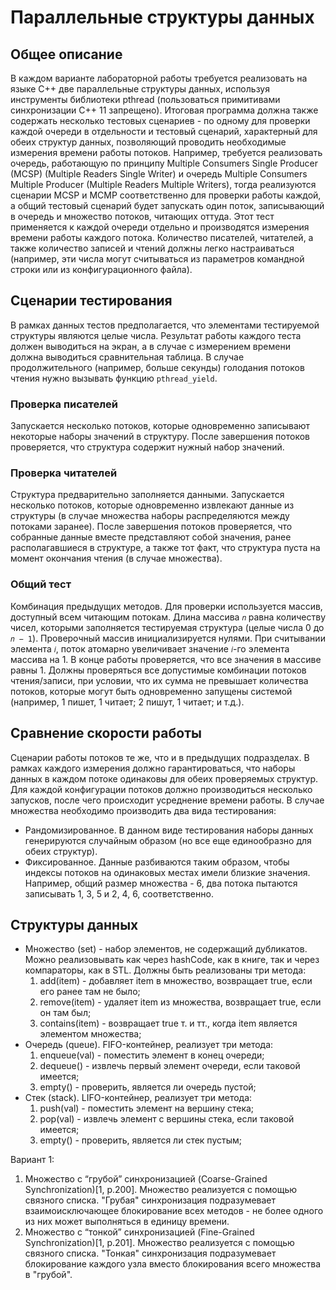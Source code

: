 # Параллельные структуры данных
## Общее описание
В каждом варианте лабораторной работы требуется реализовать на языке C++ две параллельные структуры данных, используя 
инструменты библиотеки pthread (пользоваться примитивами синхронизации С++ 11 запрещено). Итоговая программа должна 
также содержать несколько тестовых сценариев - по одному для проверки каждой очереди в отдельности и тестовый сценарий, 
характерный для обеих структур данных, позволяющий проводить необходимые измерения времени работы потоков. Например, 
требуется реализовать очередь, работающую по принципу Multiple Consumers Single Producer (MCSP) (Multiple Readers Single 
Writer) и очередь Multiple Consumers Multiple Producer (Multiple Readers Multiple Writers), тогда реализуются сценарии 
MCSP и MCMP соответственно для проверки работы каждой, а общий тестовый сценарий будет запускать один поток, 
записывающий в очередь и множество потоков, читающих оттуда. Этот тест применяется к каждой очереди отдельно и 
производятся измерения времени работы каждого потока. Количество писателей, читателей, а также количество записей и 
чтений должны легко настраиваться (например, эти числа могут считываться из параметров командной строки или из 
конфигурационного файла).

## Сценарии тестирования

В рамках данных тестов предполагается, что элементами тестируемой структуры являются целые числа. Результат работы 
каждого теста должен выводиться на экран, а в случае с измерением времени должна выводиться сравнительная таблица. В 
случае продолжительного (например, больше секунды) голодания потоков чтения нужно вызывать функцию `pthread_yield`.
### Проверка писателей
Запускается несколько потоков, которые одновременно записывают некоторые наборы значений в структуру. После завершения 
потоков проверяется, что структура содержит нужный набор значений.
### Проверка читателей
Структура предварительно заполняется данными. Запускается несколько потоков, которые одновременно извлекают данные из 
структуры (в случае множества наборы распределяются между потоками заранее). После завершения потоков проверяется, что 
собранные данные вместе представляют собой значения, ранее располагавшиеся в структуре, а также тот факт, что структура
пуста на момент окончания чтения (в случае множества).
### Общий тест
Комбинация предыдущих методов. Для проверки используется массив, доступный всем читающим потокам. Длина массива `𝑛`
равна количеству чисел, которыми заполняется тестируемая структура (целые числа 0 до `𝑛 − 1`). Проверочный массив 
инициализируется нулями. При считывании элемента `𝑖`, поток атомарно увеличивает значение `𝑖`-го элемента массива на 1. 
В конце работы проверяется, что все значения в массиве равны 1. Должны проверяться все допустимые комбинации потоков 
чтения/записи, при условии, что их сумма не превышает количества потоков, которые могут быть одновременно запущены 
системой (например, 1 пишет, 1 читает; 2 пишут, 1 читает; и т.д.).

## Сравнение скорости работы
Сценарии работы потоков те же, что и в предыдущих подразделах. В рамках каждого измерения должно гарантироваться, что 
наборы данных в каждом потоке одинаковы для обеих проверяемых структур. Для каждой конфигурации потоков должно 
производиться несколько запусков, после чего происходит усреднение времени работы. В случае множества необходимо 
производить два вида тестирования:
- Рандомизированное. В данном виде тестирования наборы данных генерируются случайным образом (но все еще единообразно 
для обеих структур).
- Фиксированное. Данные разбиваются таким образом, чтобы индексы потоков на одинаковых местах имели близкие значения. 
Например, общий размер множества - 6, два потока пытаются записывать 1, 3, 5 и 2, 4, 6, соответственно.

## Структуры данных

- Множество (set) - набор элементов, не содержащий дубликатов. Можно реализовывать как через hashCode, как в книге, так и 
через компараторы, как в STL. Должны быть реализованы три метода:
  1. add(item) - добавляет item в множество, возвращает true, если его ранее там не было;
  2. remove(item) - удаляет item из множества, возвращает true, если он там был;
  3. contains(item) - возвращает true т. и тт., когда item является элементом множества;
- Очередь (queue). FIFO-контейнер, реализует три метода:
  1. enqueue(val) - поместить элемент в конец очереди;
  2. dequeue() - извлечь первый элемент очереди, если таковой имеется;
  3. empty() - проверить, является ли очередь пустой;
- Стек (stack). LIFO-контейнер, реализует три метода:
  1. push(val) - поместить элемент на вершину стека;
  2. pop(val) - извлечь элемент с вершины стека, если таковой имеется;
  3. empty() - проверить, является ли стек пустым;

Вариант 1:
1. Множество с “грубой” синхронизацией (Coarse-Grained Synchronization)[1, p.200]. Множество реализуется с помощью 
связного списка. "Грубая" синхронизация подразумевает взаимоисключающее блокирование всех методов - не более одного из 
них может выполняться в единицу времени.
2. Множество с “тонкой” синхронизацией (Fine-Grained Synchronization)[1, p.201]. Множество реализуется с помощью 
связного списка. "Тонкая" синхронизация подразумевает блокирование каждого узла вместо блокирования всего множества 
в "грубой".